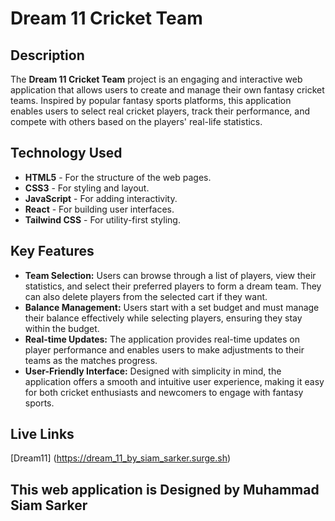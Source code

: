 # Dream 11 Cricket Team

## Description
The **Dream 11 Cricket Team** project is an engaging and interactive web application that allows users to create and manage their own fantasy cricket teams. Inspired by popular fantasy sports platforms, this application enables users to select real cricket players, track their performance, and compete with others based on the players' real-life statistics.

## Technology Used
- **HTML5** - For the structure of the web pages.
- **CSS3** - For styling and layout.
- **JavaScript** - For adding interactivity.
- **React** - For building user interfaces.
- **Tailwind CSS** - For utility-first styling.

## Key Features
- **Team Selection:** Users can browse through a list of players, view their statistics, and select their preferred players to form a dream team. They can also delete players from the selected cart if they want.
- **Balance Management:** Users start with a set budget and must manage their balance effectively while selecting players, ensuring they stay within the budget.
- **Real-time Updates:** The application provides real-time updates on player performance and enables users to make adjustments to their teams as the matches progress.
- **User-Friendly Interface:** Designed with simplicity in mind, the application offers a smooth and intuitive user experience, making it easy for both cricket enthusiasts and newcomers to engage with fantasy sports.
## Live Links
[Dream11] (https://dream_11_by_siam_sarker.surge.sh)
## This web application is Designed by Muhammad Siam Sarker